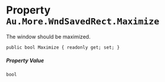# Property `Au.More.WndSavedRect.Maximize`

The window should be maximized.

```
public bool Maximize { readonly get; set; }
```

##### Property Value

`bool`